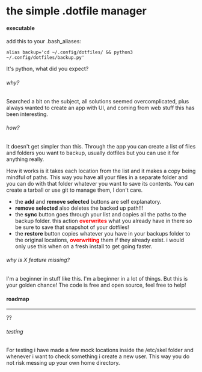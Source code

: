 # the simple .dotfile manager

#### executable

add this to your .bash_aliases:

```
alias backup='cd ~/.config/dotfiles/ && python3 ~/.config/dotfiles/backup.py'
```

It's python, what did you expect?

###### why?

Searched a bit on the subject, all solutions seemed overcomplicated, plus always wanted to create an app with UI, and coming from web stuff this has been interesting.

###### how?

It doesn't get simpler than this. Through the app you can create a list of files and folders you want to backup, usually dotfiles but you can use it for anything really.

How it works is it takes each location from the list and it makes a copy being mindful of paths. This way you have all your files in a separate folder and you can do with that folder whatever you want to save its contents. You can create a tarball or use git to manage them, I don't care.

* the **add** and **remove selected** buttons are self explanatory. 
* **remove selected** also deletes the backed up path!!!
* the **sync** button goes through your list and copies all the paths to the backup folder. this action **<span style="color:red">overwrites</span>** what you already have in there so be sure to save that snapshot of your dotfiles!
* the **restore** button copies whatever you have in your backups folder to the original locations, **<span style="color:red">overwriting</span>** them if they already exist. i would only use this when on a fresh install to get going faster.

###### why is X feature missing?

I'm a beginner in stuff like this. I'm a beginner in a lot of things. But this is your golden chance! The code is free and open source, feel free to help!

#### roadmap
---

??

###### testing

For testing i have made a few mock locations inside the /etc/skel folder and whenever i want to check something i create a new user. This way you do not risk messing up your own home directory.